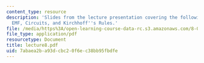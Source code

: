 ```yaml
---
content_type: resource
description: 'Slides from the lecture presentation covering the following topics:
  EMF, Circuits, and Kirchhoff''s Rules.'
file: /media/https%3A/open-learning-course-data-rc.s3.amazonaws.com/8-022-physics-ii-electricity-and-magnetism-fall-2004/7abaea2ba93dcbc20f6ec38bb95fbdfe_lecture8.pdf
file_type: application/pdf
resourcetype: Document
title: lecture8.pdf
uid: 7abaea2b-a93d-cbc2-0f6e-c38bb95fbdfe
---
```

